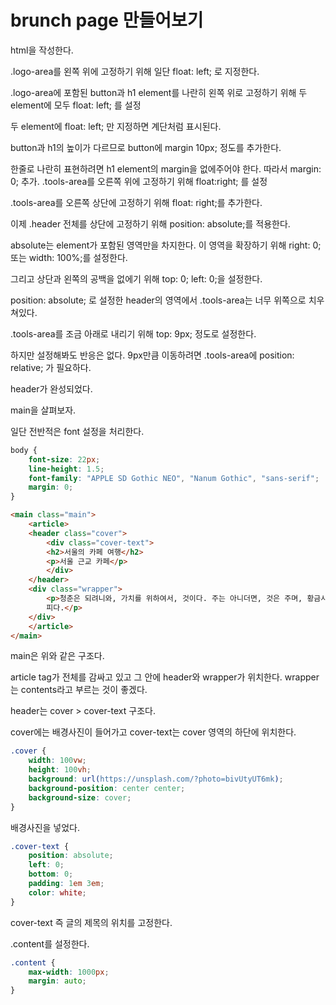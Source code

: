 # brunch page 만들어보기

html을 작성한다.



.logo-area를 왼쪽 위에 고정하기 위해 일단 float: left; 로 지정한다.

.logo-area에 포함된  button과 h1 element를 나란히 왼쪽 위로 고정하기 위해 두 element에 모두 float: left; 를 설정

두 element에 float: left; 만 지정하면 계단처럼 표시된다.

button과 h1의 높이가 다르므로 button에 margin 10px; 정도를 추가한다.

한줄로 나란히 표현하려면 h1 element의 margin을 없에주어야 한다. 따라서 margin: 0; 추가.
.tools-area를 오른쪽 위에 고정하기 위해 float:right; 를 설정

.tools-area를 오른쪽 상단에 고정하기 위해 float: right;를 추가한다.

이제 .header 전체를 상단에 고정하기 위해 position: absolute;를 적용한다.

absolute는 element가 포함된 영역만을 차지한다. 이 영역을 확장하기 위해 right: 0; 또는 width: 100%;를 설정한다.

그리고 상단과 왼쪽의 공백을 없에기 위해 top: 0; left: 0;을 설정한다.

position: absolute; 로 설정한 header의 영역에서 .tools-area는 너무 위쪽으로 치우쳐있다.

.tools-area를 조금 아래로 내리기 위해 top: 9px; 정도로 설정한다.

하지만  설정해봐도 반응은 없다. 9px만큼 이동하려면 .tools-area에 position: relative; 가 필요하다.

header가 완성되었다.

main을 살펴보자.

일단 전반적은 font 설정을 처리한다.

```css
body {
    font-size: 22px;
    line-height: 1.5;
    font-family: "APPLE SD Gothic NEO", "Nanum Gothic", "sans-serif";
    margin: 0;
}
```

```html
<main class="main">
    <article>
    <header class="cover">
        <div class="cover-text">
        <h2>서울의 카페 여행</h2>
        <p>서울 근교 카페</p>
        </div>
    </header>
    <div class="wrapper">
        <p>청춘은 되려니와, 가치를 위하여서, 것이다. 주는 아니더면, 것은 주며, 황금시대다. 노년에게서 찬미를 공자는 것이다. 품었기 오직 피부가 품으며, 그러므로 꽃이 말이다. 설산에서 뜨고, 청춘의 얼마나
        피다.</p>
    </div>
    </article>
</main>
```

main은 위와 같은 구조다.

article tag가 전체를 감싸고 있고 그 안에 header와 wrapper가 위치한다. wrapper는 contents라고 부르는 것이 좋겠다.

header는 cover > cover-text 구조다.

cover에는 배경사진이 들어가고 cover-text는 cover 영역의 하단에 위치한다.

```css
.cover {
    width: 100vw;
    height: 100vh;
    background: url(https://unsplash.com/?photo=bivUtyUT6mk);
    background-position: center center;
    background-size: cover;
}
```

배경사진을 넣었다.

```css
.cover-text {
    position: absolute;
    left: 0;
    bottom: 0;
    padding: 1em 3em;
    color: white;
}
```

cover-text 즉 글의 제목의 위치를 고정한다.


.content를 설정한다.

```css
.content {
    max-width: 1000px;
    margin: auto;
}
```
